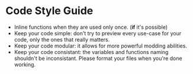 # Code Style Guide

- Inline functions when they are used only once. (**if** it's possible)
- Keep your code simple: don't try to preview every use-case for your code, only the ones that really matters.
- Keep your code modular: it allows for more powerful modding abilities.
- Keep your code consistant: the variables and functions naming shouldn't be inconsistant. Please format your files when you're done working.
